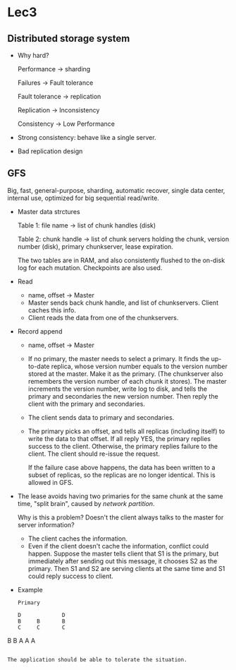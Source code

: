 # Lec3

## Distributed storage system

- Why hard?

  Performance -> sharding

  Failures -> Fault tolerance

  Fault tolerance -> replication

  Replication -> Inconsistency

  Consistency -> Low Performance

- Strong consistency: behave like a single server.

- Bad replication design

   

## GFS

Big, fast, general-purpose, sharding, automatic recover, single data center, internal use, optimized for big sequential read/write.

- Master data strctures

  Table 1: file name -> list of chunk handles (disk)

  Table 2: chunk handle -> list of chunk servers holding the chunk, version number (disk), primary chunkserver, lease expiration.

  The two tables are in RAM, and also consistently flushed to the on-disk log for each mutation. Checkpoints are also used. 

- Read

  - name, offset -> Master
  - Master sends back chunk handle, and list of chunkservers. Client caches this info.
  - Client reads the data from one of the chunkservers.

- Record append

  - name, offset -> Master

  - If no primary, the master needs to select a primary. It finds the up-to-date replica, whose version number equals to the version number stored at the master. Make it as the primary. (The chunkserver also remembers the version number of each chunk it stores). The master increments the version number, write log to disk, and tells the primary and secondaries the new version number. Then reply the client with the primary and secondaries. 

  - The client sends data to primary and secondaries.

  - The primary picks an offset, and tells all replicas (including itself) to write the data to that offset. If all reply YES, the primary replies success to the client. Otherwise, the primary replies failure to the client. The client should re-issue the request. 

    If the failure case above happens, the data has been written to a subset of replicas, so the replicas are no longer identical. This is allowed in GFS.

- The lease avoids having two primaries for the same chunk at the same time, "split brain", caused by *network partition*. 

  Why is this a problem? Doesn't the client always talks to the master for server information?

  - The client caches the information.
  - Even if the client doesn't cache the information, conflict could happen. Suppose the master tells client that S1 is the primary, but immediately after sending out this message, it chooses S2 as the primary. Then S1 and S2 are serving clients at the same time and S1 could reply success to client. 

- Example

  ```
  Primary
  
  D				D
  B		B		B
  C		C		C
B		B
  A		A		A
  ```
  
  The application should be able to tolerate the situation. 



